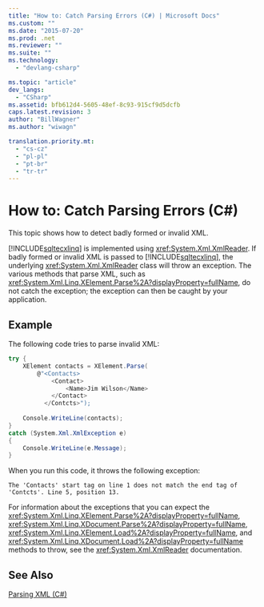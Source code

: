 ```yaml
---
title: "How to: Catch Parsing Errors (C#) | Microsoft Docs"
ms.custom: ""
ms.date: "2015-07-20"
ms.prod: .net
ms.reviewer: ""
ms.suite: ""
ms.technology: 
  - "devlang-csharp"

ms.topic: "article"
dev_langs: 
  - "CSharp"
ms.assetid: bfb612d4-5605-48ef-8c93-915cf9d5dcfb
caps.latest.revision: 3
author: "BillWagner"
ms.author: "wiwagn"

translation.priority.mt: 
  - "cs-cz"
  - "pl-pl"
  - "pt-br"
  - "tr-tr"
---
```

# How to: Catch Parsing Errors (C#)
This topic shows how to detect badly formed or invalid XML.  
  
 [!INCLUDE[sqltecxlinq](../../../../csharp/programming-guide/concepts/linq/includes/sqltecxlinq_md.md)] is implemented using <xref:System.Xml.XmlReader>. If badly formed or invalid XML is passed to [!INCLUDE[sqltecxlinq](../../../../csharp/programming-guide/concepts/linq/includes/sqltecxlinq_md.md)], the underlying <xref:System.Xml.XmlReader> class will throw an exception. The various methods that parse XML, such as <xref:System.Xml.Linq.XElement.Parse%2A?displayProperty=fullName>, do not catch the exception; the exception can then be caught by your application.  
  
## Example  
 The following code tries to parse invalid XML:  
  
```cs  
try {  
    XElement contacts = XElement.Parse(  
        @"<Contacts>  
            <Contact>  
                <Name>Jim Wilson</Name>  
            </Contact>  
          </Contcts>");  
  
    Console.WriteLine(contacts);  
}  
catch (System.Xml.XmlException e)  
{  
    Console.WriteLine(e.Message);  
}  
```  
  
 When you run this code, it throws the following exception:  
  
```  
The 'Contacts' start tag on line 1 does not match the end tag of 'Contcts'. Line 5, position 13.  
```  
  
 For information about the exceptions that you can expect the <xref:System.Xml.Linq.XElement.Parse%2A?displayProperty=fullName>, <xref:System.Xml.Linq.XDocument.Parse%2A?displayProperty=fullName>, <xref:System.Xml.Linq.XElement.Load%2A?displayProperty=fullName>, and <xref:System.Xml.Linq.XDocument.Load%2A?displayProperty=fullName> methods to throw, see the <xref:System.Xml.XmlReader> documentation.  
  
## See Also  
 [Parsing XML (C#)](../../../../csharp/programming-guide/concepts/linq/parsing-xml.md)